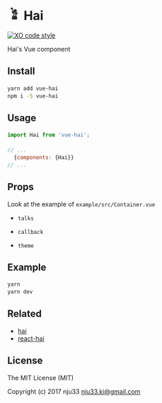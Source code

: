 <h1><img src="https://raw.githubusercontent.com/nju33/hai/master/images/icon_32x32%402x.png" width=30>&nbsp;Hai</h1>

[![XO code style](https://img.shields.io/badge/code_style-XO-5ed9c7.svg)](https://github.com/sindresorhus/xo)

Hai's Vue component

## Install

```bash
yarn add vue-hai
npm i -S vue-hai
```

## Usage

```js
import Hai from 'vue-hai';

// ...
  {components: {Hai}}
// ...
```

## Props

Look at the example of `example/src/Container.vue`

- `talks`

- `callback`

- `theme`

## Example

```bash
yarn
yarn dev
```

## Related

- [hai](https://github.com/nju33/hai)
- [react-hai](https://github.com/nju33/react-hai)

## License

The MIT License (MIT)

Copyright (c) 2017 nju33 <nju33.ki@gmail.com>
